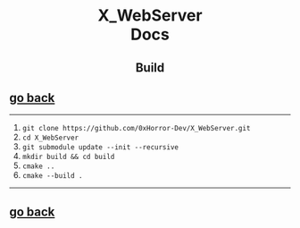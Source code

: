<h1 align="center"> X_WebServer </br> Docs </h1>
<h2 align="center"> Build </h2>

## [go back](Docs.md)

---

1. ```git clone https://github.com/0xHorror-Dev/X_WebServer.git```
2. ```cd X_WebServer```
3. ```git submodule update --init --recursive```
4. ```mkdir build && cd build```
5. ```cmake ..```
6. ```cmake --build .```

---

## [go back](Docs.md)
